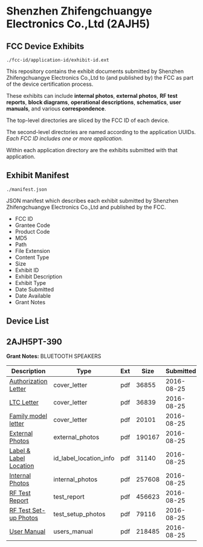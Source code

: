 # Shenzhen Zhifengchuangye Electronics Co.,Ltd (2AJH5)
## FCC Device Exhibits

```
./fcc-id/application-id/exhibit-id.ext
```

This repository contains the exhibit documents submitted by Shenzhen Zhifengchuangye Electronics Co.,Ltd to (and published by) the FCC as part of the device certification process.

These exhibits can include **internal photos**, **external photos**, **RF test reports**, **block diagrams**, **operational descriptions**, **schematics**, **user manuals**, and various **correspondence**.

The top-level directories are sliced by the FCC ID of each device.

The second-level directories are named according to the application UUIDs. *Each FCC ID includes one or more application.*

Within each application directory are the exhibits submitted with that application. 

## Exhibit Manifest

```
./manifest.json
```

JSON manifest which describes each exhibit submitted by Shenzhen Zhifengchuangye Electronics Co.,Ltd and published by the FCC.

- FCC ID
- Grantee Code
- Product Code
- MD5
- Path
- File Extension
- Content Type
- Size
- Exhibit ID
- Exhibit Description
- Exhibit Type
- Date Submitted
- Date Available
- Grant Notes

## Device List
## 2AJH5PT-390
**Grant Notes:** BLUETOOTH SPEAKERS

| Description | Type | Ext | Size | Submitted | Available |
| ----------- | ---- | --- | ---- | --------- | --------- |
| [Authorization Letter](2AJH5PT-390/681c14df61dc1548e7070fe4b2fcc62f/3111059.pdf) | cover_letter | pdf | 36855 | 2016-08-25 | 2016-08-25 |
| [LTC Letter](2AJH5PT-390/681c14df61dc1548e7070fe4b2fcc62f/3111060.pdf) | cover_letter | pdf | 36839 | 2016-08-25 | 2016-08-25 |
| [Family model letter](2AJH5PT-390/681c14df61dc1548e7070fe4b2fcc62f/3111061.pdf) | cover_letter | pdf | 20101 | 2016-08-25 | 2016-08-25 |
| [External Photos](2AJH5PT-390/681c14df61dc1548e7070fe4b2fcc62f/3111062.pdf) | external_photos | pdf | 190167 | 2016-08-25 | 2016-08-25 |
| [Label & Label Location](2AJH5PT-390/681c14df61dc1548e7070fe4b2fcc62f/3111063.pdf) | id_label_location_info | pdf | 31140 | 2016-08-25 | 2016-08-25 |
| [Internal Photos](2AJH5PT-390/681c14df61dc1548e7070fe4b2fcc62f/3111064.pdf) | internal_photos | pdf | 257608 | 2016-08-25 | 2016-08-25 |
| [RF Test Report](2AJH5PT-390/681c14df61dc1548e7070fe4b2fcc62f/3111067.pdf) | test_report | pdf | 456623 | 2016-08-25 | 2016-08-25 |
| [RF Test Set-up Photos](2AJH5PT-390/681c14df61dc1548e7070fe4b2fcc62f/3111068.pdf) | test_setup_photos | pdf | 79116 | 2016-08-25 | 2016-08-25 |
| [User Manual](2AJH5PT-390/681c14df61dc1548e7070fe4b2fcc62f/3111069.pdf) | users_manual | pdf | 218485 | 2016-08-25 | 2016-08-25 |
